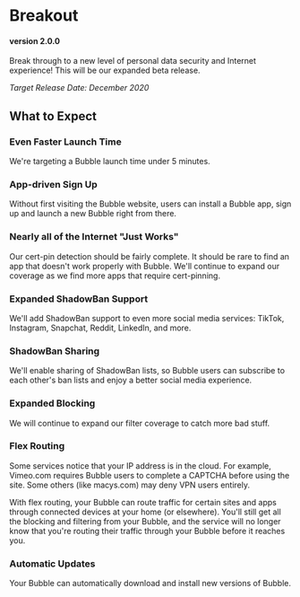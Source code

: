 # Breakout
#### version 2.0.0
Break through to a new level of personal data security and Internet experience! This will be our expanded beta release.

*Target Release Date: December 2020*

## What to Expect

### Even Faster Launch Time
We're targeting a Bubble launch time under 5 minutes.

### App-driven Sign Up
Without first visiting the Bubble website, users can install a Bubble app, sign up and launch a new Bubble right from there.

### Nearly all of the Internet "Just Works"
Our cert-pin detection should be fairly complete. It should be rare to find an app that doesn't work properly with Bubble. We'll continue to expand our coverage as we find more apps that require cert-pinning.

### Expanded ShadowBan Support
We'll add ShadowBan support to even more social media services: TikTok, Instagram, Snapchat, Reddit, LinkedIn, and more.

### ShadowBan Sharing
We'll enable sharing of ShadowBan lists, so Bubble users can subscribe to each other's ban lists and enjoy a better social media experience.

### Expanded Blocking
We will continue to expand our filter coverage to catch more bad stuff.

### Flex Routing
Some services notice that your IP address is in the cloud. For example, Vimeo.com requires Bubble users to complete a CAPTCHA before using the site. Some others (like macys.com) may deny VPN users entirely.

With flex routing, your Bubble can route traffic for certain sites and apps through connected devices at your home (or elsewhere).
You'll still get all the blocking and filtering from your Bubble, and the service will no longer know that you're routing their traffic through your Bubble before it reaches you.

### Automatic Updates
Your Bubble can automatically download and install new versions of Bubble.
